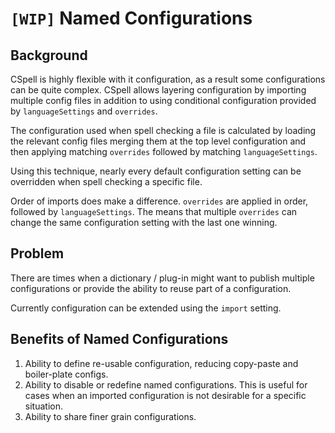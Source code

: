 # `[WIP]` Named Configurations

## Background

CSpell is highly flexible with it configuration, as a result some configurations can be quite complex. CSpell allows layering configuration by importing multiple config files in addition to using conditional configuration provided by `languageSettings` and `overrides`.

The configuration used when spell checking a file is calculated by loading the relevant config files merging them at the top level configuration and then applying matching `overrides` followed by matching `languageSettings`.

Using this technique, nearly every default configuration setting can be overridden when spell checking a specific file.

Order of imports does make a difference. `overrides` are applied in order, followed by `languageSettings`. The means that multiple `overrides` can change the same configuration setting with the last one winning.

## Problem

There are times when a dictionary / plug-in might want to publish multiple configurations or provide the ability to reuse part of a configuration.

Currently configuration can be extended using the `import` setting.

## Benefits of Named Configurations

1. Ability to define re-usable configuration, reducing copy-paste and boiler-plate configs.
1. Ability to disable or redefine named configurations. This is useful for cases when an imported configuration is not desirable for a specific situation.
1. Ability to share finer grain configurations.
